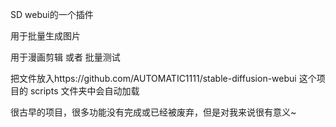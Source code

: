 SD webui的一个插件

用于批量生成图片

用于漫画剪辑 或者 批量测试


把文件放入https://github.com/AUTOMATIC1111/stable-diffusion-webui
这个项目的 scripts 文件夹中会自动加载

很古早的项目，很多功能没有完成或已经被废弃，但是对我来说很有意义~
